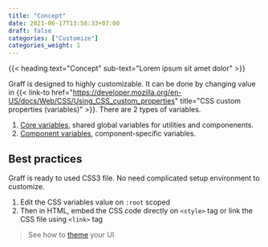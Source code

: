 ```yaml
---
title: "Concept"
date: 2021-06-17T13:58:33+07:00
draft: false
categories: ["Customize"]
categories_weight: 1
---
```


{{< heading text="Concept" sub-text="Lorem ipsum sit amet dolor" >}}

Graff is designed to highly customizable. It can be done by changing value in {{< link-to  href="https://developer.mozilla.org/en-US/docs/Web/CSS/Using_CSS_custom_properties" title="CSS custom properties (variables)" >}}. There are 2 types of variables.

1. [Core variables](/documentation/customize/variables#core-variables), shared global variables for utilities and componenents.
2. [Component variables](/documentation/customize/variables#component-variables), component-specific variables.


## Best practices

Graff is ready to used CSS3 file. No need complicated setup environment to customize.

1. Edit the CSS variables value on ```:root``` scoped
2. Then in HTML, embed the CSS code directly on ```<style>``` tag or link the CSS file using ```<link>``` tag

>   See how to [theme](/documentation/customize/theme) your UI
